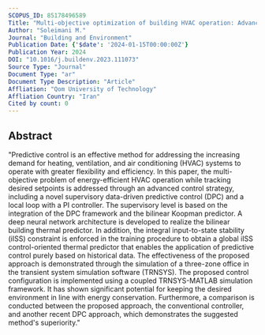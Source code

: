 ```yaml
---
SCOPUS_ID: 85178496589
Title: "Multi-objective optimization of building HVAC operation: Advanced strategy using Koopman predictive control and deep learning"
Author: "Soleimani M."
Journal: "Building and Environment"
Publication Date: {'$date': '2024-01-15T00:00:00Z'}
Publication Year: 2024
DOI: "10.1016/j.buildenv.2023.111073"
Source Type: "Journal"
Document Type: "ar"
Document Type Description: "Article"
Affliation: "Qom University of Technology"
Affliation Country: "Iran"
Cited by count: 0
---
```


## Abstract
"Predictive control is an effective method for addressing the increasing demand for heating, ventilation, and air conditioning (HVAC) systems to operate with greater flexibility and efficiency. In this paper, the multi-objective problem of energy-efficient HVAC operation while tracking desired setpoints is addressed through an advanced control strategy, including a novel supervisory data-driven predictive control (DPC) and a local loop with a PI controller. The supervisory level is based on the integration of the DPC framework and the bilinear Koopman predictor. A deep neural network architecture is developed to realize the bilinear building thermal predictor. In addition, the integral input-to-state stability (iISS) constraint is enforced in the training procedure to obtain a global iISS control-oriented thermal predictor that enables the application of predictive control purely based on historical data. The effectiveness of the proposed approach is demonstrated through the simulation of a three-zone office in the transient system simulation software (TRNSYS). The proposed control configuration is implemented using a coupled TRNSYS-MATLAB simulation framework. It has shown significant potential for keeping the desired environment in line with energy conservation. Furthermore, a comparison is conducted between the proposed approach, the conventional controller, and another recent DPC approach, which demonstrates the suggested method's superiority."
